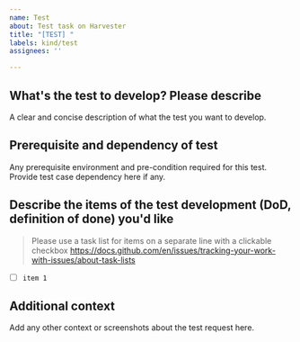 ```yaml
---
name: Test
about: Test task on Harvester
title: "[TEST] "
labels: kind/test
assignees: ''

---
```


## What's the test to develop? Please describe

A clear and concise description of what the test you want to develop.

## Prerequisite and dependency of test

Any prerequisite environment and pre-condition required for this test. 
Provide test case dependency here if any.

## Describe the items of the test development (DoD, definition of done) you'd like
> Please use a task list for items on a separate line with a clickable checkbox https://docs.github.com/en/issues/tracking-your-work-with-issues/about-task-lists

- [ ] `item 1`

## Additional context

Add any other context or screenshots about the test request here.

